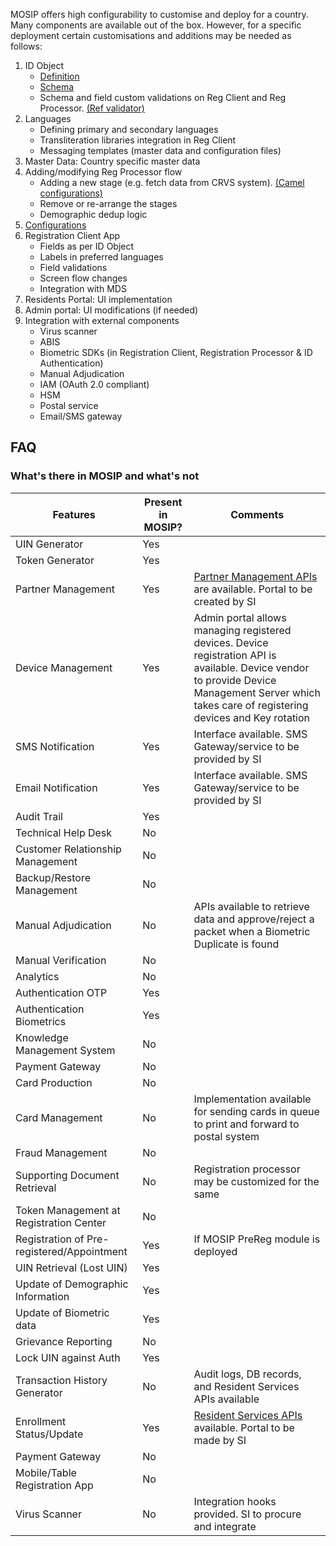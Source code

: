 MOSIP offers high configurability to customise and deploy for a country. Many components are available out of the box.  However, for a specific deployment certain customisations and additions may be needed as follows:

1. ID Object
	* [Definition](MOSIP-ID-Object-Definition.md)
    * [Schema](https://github.com/mosip/mosip-config/blob/master/config-templates/mosip-identity-json-schema-env.json)
    * Schema and field custom validations on Reg Client and Reg Processor. [(Ref validator)](https://github.com/mosip/mosip-ref-impl/tree/master/kernel/kernel-ref-idobjectvalidator)  
1. Languages
	* Defining primary and secondary languages
	* Transliteration libraries integration in Reg Client
	* Messaging templates (master data and configuration files)
1. Master Data: Country specific master data 
1. Adding/modifying Reg Processor flow 
	* Adding a new stage (e.g. fetch data from CRVS system). [(Camel configurations)](https://github.com/mosip/mosip-config/blob/master/config-templates)
	* Remove or re-arrange the stages 
	* Demographic dedup logic
1. [Configurations](https://github.com/mosip/mosip-config/blob/master/config-templates/)
1. Registration Client App
	* Fields as per ID Object
	* Labels in preferred languages
	* Field validations
	* Screen flow changes
	* Integration with MDS
1. Residents Portal: UI implementation
1. Admin portal: UI modifications (if needed) 
1. Integration with external components
	* Virus scanner 
    * ABIS 
    * Biometric SDKs (in Registration Client, Registration Processor & ID Authentication)
    * Manual Adjudication
    * IAM (OAuth 2.0 compliant)
    * HSM
    * Postal service
    * Email/SMS gateway

## FAQ
### What's there in MOSIP and what's not
|Features|Present in MOSIP?|Comments
|---|---|---|
|UIN Generator|Yes||
|Token Generator|Yes||
|Partner Management|Yes|[Partner Management APIs](Partner-Management-Service-APIs.md) are available.  Portal to be created by SI|
|Device Management|Yes|Admin portal allows managing registered devices. Device registration API is available. Device vendor to provide Device Management Server which takes care of registering devices and Key rotation|
|SMS Notification|Yes|Interface available.  SMS Gateway/service to be provided by SI|
|Email Notification|Yes|Interface available.  SMS Gateway/service to be provided by SI|
|Audit Trail|Yes||
|Technical Help Desk|No||
|Customer Relationship Management|No||
|Backup/Restore Management|No||
|Manual Adjudication|No|APIs available to retrieve data and approve/reject a packet when a Biometric Duplicate is found|
|Manual Verification|No||
|Analytics|No||
|Authentication OTP|Yes||
|Authentication Biometrics|Yes||
|Knowledge Management System|No||
|Payment Gateway|No||
|Card Production|No||
|Card Management|No| Implementation available for sending cards in queue to print and forward to postal system|
|Fraud Management|No||
|Supporting Document Retrieval|No|Registration processor may be customized for the same|
|Token Management at Registration Center|No||
|Registration of Pre-registered/Appointment|Yes|If MOSIP PreReg module is deployed|
|UIN Retrieval (Lost UIN)|Yes||
|Update of Demographic Information|Yes||
|Update of Biometric data|Yes||
|Grievance Reporting|No||
|Lock UIN against Auth|Yes||
|Transaction History Generator|No|Audit logs, DB records, and Resident Services APIs available|
|Enrollment Status/Update|Yes|[Resident Services APIs](Resident-Service-APIs.md) available.  Portal to be made by SI|
|Payment Gateway|No||
|Mobile/Table Registration App|No||
|Virus Scanner|No|Integration hooks provided. SI to procure and integrate|